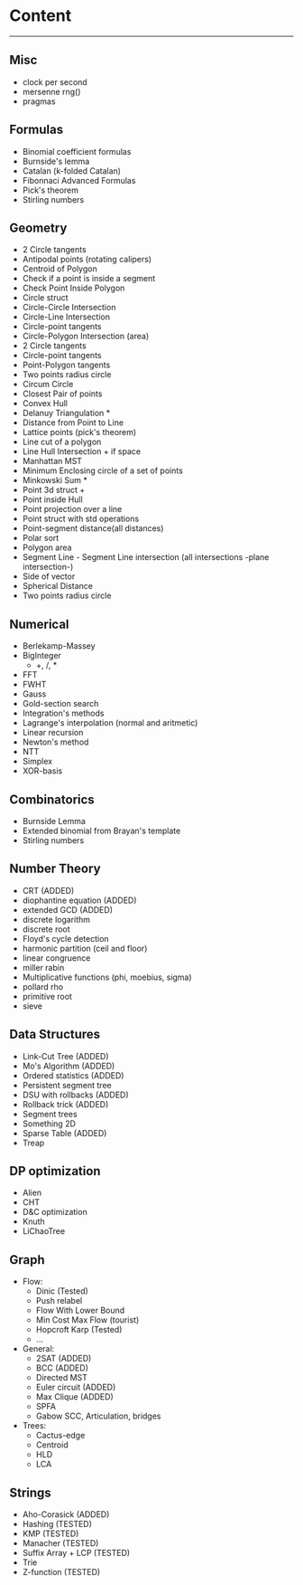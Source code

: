 # Content
---

## Misc
- clock per second
- mersenne rng() 
- pragmas

## Formulas 
- Binomial coefficient formulas
- Burnside's lemma
- Catalan (k-folded Catalan)
- Fibonnaci Advanced Formulas
- Pick's theorem
- Stirling numbers 

## Geometry
- 2 Circle tangents
- Antipodal points (rotating calipers)
- Centroid of Polygon
- Check if a point is inside a segment
- Check Point Inside Polygon
- Circle struct
- Circle-Circle Intersection
- Circle-Line Intersection
- Circle-point tangents
- Circle-Polygon Intersection (area)
- 2 Circle tangents
- Circle-point tangents
- Point-Polygon tangents
- Two points radius circle
- Circum Circle
- Closest Pair of points
- Convex Hull
- Delanuy Triangulation * 
- Distance from Point to Line
- Lattice points (pick's theorem)
- Line cut of a polygon
- Line Hull Intersection + if space
- Manhattan MST
- Minimum Enclosing circle of a set of points
- Minkowski Sum * 
- Point 3d struct +
- Point inside Hull 
- Point projection over a line
- Point struct with std operations
- Point-segment distance(all distances)
- Polar sort
- Polygon area
- Segment Line - Segment Line intersection (all intersections -plane intersection-)
- Side of vector
- Spherical Distance
- Two points radius circle

## Numerical
- Berlekamp-Massey
- BigInteger
    - +, /, *
- FFT
- FWHT
- Gauss
- Gold-section search
- Integration's methods
- Lagrange's interpolation (normal and aritmetic)
- Linear recursion 
- Newton's method
- NTT
- Simplex
- XOR-basis

## Combinatorics
- Burnside Lemma
- Extended binomial from Brayan's template 
- Stirling numbers 

## Number Theory
- CRT (ADDED)
- diophantine equation (ADDED)
- extended GCD (ADDED)
- discrete logarithm
- discrete root
- Floyd's cycle detection
- harmonic partition (ceil and floor)
- linear congruence
- miller rabin
- Multiplicative functions (phi, moebius, sigma)
- pollard rho
- primitive root
- sieve

## Data Structures
- Link-Cut Tree (ADDED)
- Mo's Algorithm (ADDED)
- Ordered statistics (ADDED)
- Persistent segment tree
- DSU with rollbacks (ADDED)
- Rollback trick (ADDED)
- Segment trees
- Something 2D
- Sparse Table (ADDED)
- Treap

## DP optimization
- Alien
- CHT
- D&C optimization
- Knuth
- LiChaoTree

## Graph
- Flow:
    - Dinic (Tested)
    - Push relabel 
    - Flow With Lower Bound	
    - Min Cost Max Flow (tourist)
    - Hopcroft Karp (Tested)
    - ...
- General:
    - 2SAT (ADDED)
    - BCC (ADDED)
    - Directed MST
    - Euler circuit (ADDED)
    - Max Clique (ADDED)
    - SPFA
    - Gabow SCC, Articulation, bridges
- Trees:
    - Cactus-edge
    - Centroid
    - HLD 
    - LCA
## Strings
- Aho-Corasick (ADDED)
- Hashing (TESTED)
- KMP (TESTED)
- Manacher (TESTED)
- Suffix Array + LCP (TESTED)
- Trie 
- Z-function (TESTED)